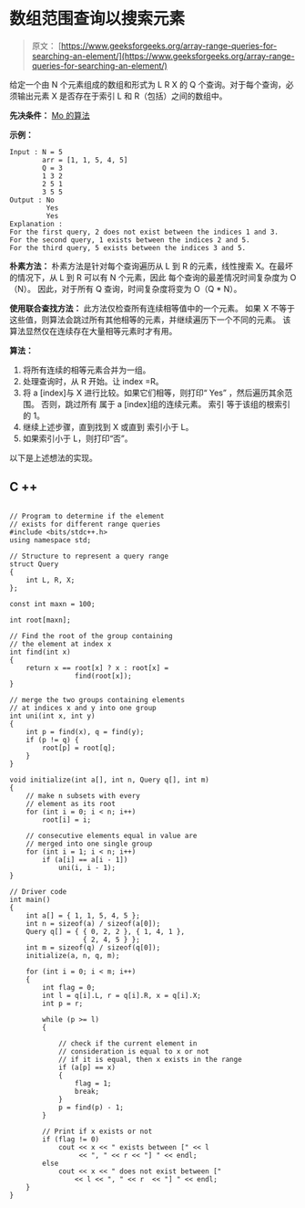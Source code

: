 # 数组范围查询以搜索元素

> 原文： [https://www.geeksforgeeks.org/array-range-queries-for-searching-an-element/](https://www.geeksforgeeks.org/array-range-queries-for-searching-an-element/)

给定一个由 N 个元素组成的数组和形式为 L R X 的 Q 个查询。对于每个查询，必须输出元素 X 是否存在于索引 L 和 R（包括）之间的数组中。

**先决条件：** [Mo 的算法](https://www.geeksforgeeks.org/mos-algorithm-query-square-root-decomposition-set-1-introduction/)

**示例：**

```
Input : N = 5
        arr = [1, 1, 5, 4, 5]
        Q = 3
        1 3 2
        2 5 1
        3 5 5         
Output : No
         Yes
         Yes
Explanation :
For the first query, 2 does not exist between the indices 1 and 3.
For the second query, 1 exists between the indices 2 and 5.
For the third query, 5 exists between the indices 3 and 5.

```

**朴素方法：**
朴素方法是针对每个查询遍历从 L 到 R 的元素，线性搜索 X。在最坏的情况下，从 L 到 R 可以有 N 个元素，因此 每个查询的最差情况时间复杂度为 O（N）。 因此，对于所有 Q 查询，时间复​​杂度将变为 O（Q * N）。

**使用联合查找方法：**
此方法仅检查所有连续相等值中的一个元素。 如果 X 不等于这些值，则算法会跳过所有其他相等的元素，并继续遍历下一个不同的元素。 该算法显然仅在连续存在大量相等元素时才有用。

**算法：**

1.  将所有连续的相等元素合并为一组。
2.  处理查询时，从 R 开始。让 index =R。
3.  将 a [index]与 X 进行比较。如果它们相等，则打印“ Yes”
    ，然后遍历其余范围。 否则，跳过所有
    属于 a [index]组的连续元素。 索引
    等于该组的根索引的 1。
4.  继续上述步骤，直到找到 X 或直到
    索引小于 L。
5.  如果索引小于 L，则打印“否”。

以下是上述想法的实现。

## C ++

```

// Program to determine if the element 
// exists for different range queries 
#include <bits/stdc++.h> 
using namespace std; 

// Structure to represent a query range 
struct Query 
{ 
    int L, R, X; 
}; 

const int maxn = 100; 

int root[maxn]; 

// Find the root of the group containing 
// the element at index x 
int find(int x) 
{ 
    return x == root[x] ? x : root[x] = 
                find(root[x]); 
} 

// merge the two groups containing elements 
// at indices x and y into one group 
int uni(int x, int y) 
{ 
    int p = find(x), q = find(y); 
    if (p != q) { 
        root[p] = root[q]; 
    } 
} 

void initialize(int a[], int n, Query q[], int m) 
{ 
    // make n subsets with every 
    // element as its root 
    for (int i = 0; i < n; i++) 
        root[i] = i; 

    // consecutive elements equal in value are 
    // merged into one single group 
    for (int i = 1; i < n; i++) 
        if (a[i] == a[i - 1]) 
            uni(i, i - 1); 
} 

// Driver code 
int main() 
{ 
    int a[] = { 1, 1, 5, 4, 5 }; 
    int n = sizeof(a) / sizeof(a[0]); 
    Query q[] = { { 0, 2, 2 }, { 1, 4, 1 }, 
                  { 2, 4, 5 } }; 
    int m = sizeof(q) / sizeof(q[0]); 
    initialize(a, n, q, m); 

    for (int i = 0; i < m; i++) 
    { 
        int flag = 0; 
        int l = q[i].L, r = q[i].R, x = q[i].X; 
        int p = r; 

        while (p >= l) 
        { 

            // check if the current element in 
            // consideration is equal to x or not 
            // if it is equal, then x exists in the range 
            if (a[p] == x) 
            { 
                flag = 1; 
                break; 
            } 
            p = find(p) - 1; 
        } 

        // Print if x exists or not 
        if (flag != 0) 
            cout << x << " exists between [" << l  
                 << ", " << r << "] " << endl; 
        else
            cout << x << " does not exist between [" 
                << l << ", " << r  << "] " << endl; 
    } 
} 

```